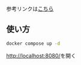 参考リンクは[こちら](https://www.javadrive.jp/servlet/schedule/)

## 使い方
```bash
docker compose up -d
```
[http://localhost:8080/](http://localhost:8080/)を開く